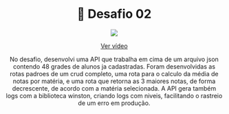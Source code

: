 <h1 align="center">
  🚀 Desafio 02
</h1>

<div align="center">
<img src="https://play.vidyard.com/bZiFNfCYNmqzPtZ2kUDwi8.jpg"/>

<a href="https://share.vidyard.com/watch/bZiFNfCYNmqzPtZ2kUDwi8?" target="_blank">Ver vídeo</a>

<p>No desafio, desenvolvi uma API que trabalha em cima de um arquivo json contendo 48 grades de alunos ja cadastradas. Foram desenvolvidas as rotas padroes de um crud completo, uma rota para o calculo da média de notas por matéria, e uma rota que retorna as 3 maiores notas, de forma decrescente, de acordo com a matéria selecionada. A API gera também logs com a biblioteca winston, criando logs com niveis, facilitando o rastreio de um erro em produção.</p>

</div>
